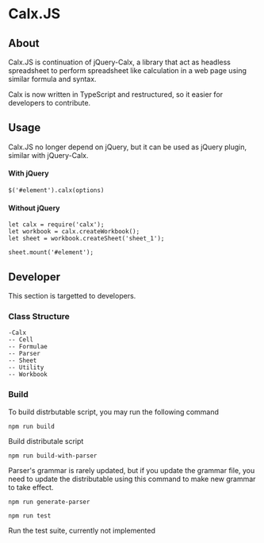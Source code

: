 # Calx.JS

## About

Calx.JS is continuation of jQuery-Calx, a library that act as headless spreadsheet to perform spreadsheet like calculation in a web page using similar formula and syntax.

Calx is now written in TypeScript and restructured, so it easier for developers to contribute.

## Usage

Calx.JS no longer depend on jQuery, but it can be used as jQuery plugin, similar with jQuery-Calx.

#### With jQuery
```
$('#element').calx(options)
```
#### Without jQuery
```
let calx = require('calx');
let workbook = calx.createWorkbook();
let sheet = workbook.createSheet('sheet_1');

sheet.mount('#element');
```

## Developer
This section is targetted to developers.

### Class Structure
```
-Calx
-- Cell
-- Formulae
-- Parser
-- Sheet
-- Utility
-- Workbook
```

### Build

To build distrbutable script, you may run the following command

```
npm run build
```
Build distributale script

```
npm run build-with-parser
```
Parser's grammar is rarely updated, but if you update the grammar file, you need to update the distributable using this command to make new grammar to take effect.

```
npm run generate-parser
```
```
npm run test
```
Run the test suite, currently not implemented
